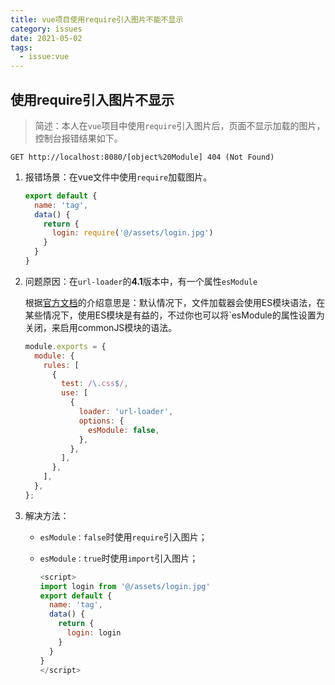 ```yaml
---
title: vue项目使用require引入图片不能不显示
category: issues
date: 2021-05-02
tags:
  - issue:vue
---
```


## 使用require引入图片不显示

> 简述：本人在`vue`项目中使用`require`引入图片后，页面不显示加载的图片，控制台报错结果如下。

```
GET http://localhost:8080/[object%20Module] 404 (Not Found)
```

1. 报错场景：在vue文件中使用`require`加载图片。

   ```js
   export default {
     name: 'tag',
     data() {
       return {
         login: require('@/assets/login.jpg')
       }
     }
   }
   ```

2. 问题原因：在` url-loader `的**4.1**版本中，有一个属性`esModule`

   根据[官方文档](https://www.npmjs.com/package/url-loader#esmodule)的介绍意思是：默认情况下，文件加载器会使用ES模块语法，在某些情况下，使用ES模块是有益的，不过你也可以将`esModule的属性设置为关闭，来启用commonJS模块的语法。

   ```js
   module.exports = {
     module: {
       rules: [
         {
           test: /\.css$/,
           use: [
             {
               loader: 'url-loader',
               options: {
                 esModule: false,
               },
             },
           ],
         },
       ],
     },
   };
   ```

3. 解决方法：

   - `esModule：false`时使用`require`引入图片；

   - `esModule：true`时使用`import`引入图片；

     ```javascript
     <script>
     import login from '@/assets/login.jpg'
     export default {
       name: 'tag',
       data() {
         return {
           login: login
         }
       }
     }
     </script>
     ```
